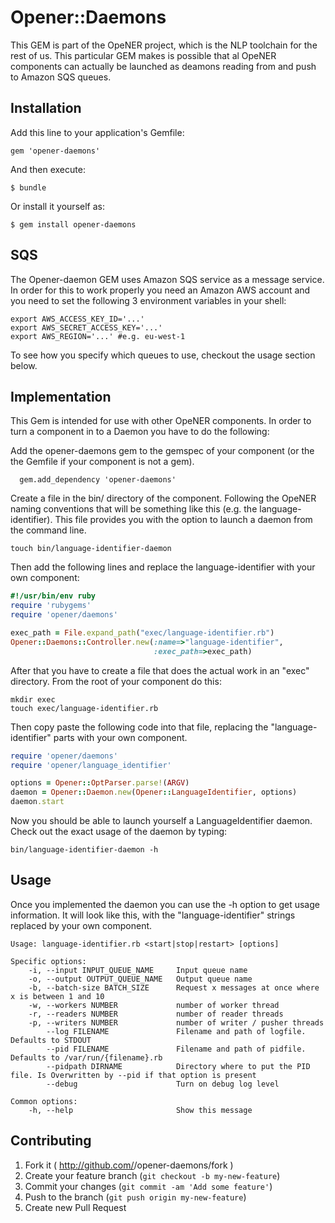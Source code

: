 # Opener::Daemons

This GEM is part of the OpeNER project, which is the NLP toolchain for the rest
of us. This particular GEM makes is possible that al OpeNER components can
actually be launched as deamons reading from and push to Amazon SQS queues.

## Installation

Add this line to your application's Gemfile:

    gem 'opener-daemons'

And then execute:

    $ bundle

Or install it yourself as:

    $ gem install opener-daemons


## SQS

The Opener-daemon GEM uses Amazon SQS service as a message service. In order for
this to work properly you need an Amazon AWS account and you need to set the
following 3 environment variables in your shell:

```
export AWS_ACCESS_KEY_ID='...'
export AWS_SECRET_ACCESS_KEY='...'
export AWS_REGION='...' #e.g. eu-west-1
```

To see how you specify which queues to use, checkout the usage section below.

## Implementation

This Gem is intended for use with other OpeNER components. In order to turn a
component in to a Daemon you have to do the following:

Add the opener-daemons gem to the gemspec of your component (or the the Gemfile
if your component is not a gem).

```
  gem.add_dependency 'opener-daemons'
```

Create a file in the bin/ directory of the component. Following the OpeNER
naming conventions that will be something like this (e.g. the
language-identifier). This file provides you with the option to launch a daemon
from the command line.

    touch bin/language-identifier-daemon

Then add the following lines and replace the language-identifier with your own
component:

```ruby
#!/usr/bin/env ruby
require 'rubygems'
require 'opener/daemons'

exec_path = File.expand_path("exec/language-identifier.rb")
Opener::Daemons::Controller.new(:name=>"language-identifier",
                                :exec_path=>exec_path)
```

After that you have to create a file that does the actual work in an "exec"
directory. From the root of your component do this:

```
mkdir exec
touch exec/language-identifier.rb
```

Then copy paste the following code into that file, replacing the
"language-identifier" parts with your own component.

```ruby
require 'opener/daemons'
require 'opener/language_identifier'

options = Opener::OptParser.parse!(ARGV)
daemon = Opener::Daemon.new(Opener::LanguageIdentifier, options)
daemon.start
```

Now you should be able to launch yourself a LanguageIdentifier daemon. Check out
the exact usage of the daemon by typing:

```
bin/language-identifier-daemon -h
```

## Usage

Once you implemented the daemon you can use the -h option to get usage
information. It will look like this, with the "language-identifier" strings
replaced by your own component.

```
Usage: language-identifier.rb <start|stop|restart> [options]

Specific options:
    -i, --input INPUT_QUEUE_NAME     Input queue name
    -o, --output OUTPUT_QUEUE_NAME   Output queue name
    -b, --batch-size BATCH_SIZE      Request x messages at once where x is between 1 and 10
    -w, --workers NUMBER             number of worker thread
    -r, --readers NUMBER             number of reader threads
    -p, --writers NUMBER             number of writer / pusher threads
        --log FILENAME               Filename and path of logfile. Defaults to STDOUT
        --pid FILENAME               Filename and path of pidfile. Defaults to /var/run/{filename}.rb
        --pidpath DIRNAME            Directory where to put the PID file. Is Overwritten by --pid if that option is present
        --debug                      Turn on debug log level

Common options:
    -h, --help                       Show this message
```


## Contributing

1. Fork it ( http://github.com/<my-github-username>/opener-daemons/fork )
2. Create your feature branch (`git checkout -b my-new-feature`)
3. Commit your changes (`git commit -am 'Add some feature'`)
4. Push to the branch (`git push origin my-new-feature`)
5. Create new Pull Request
